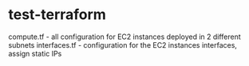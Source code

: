 # test-terraform
compute.tf - all configuration for EC2 instances deployed in 2 different subnets
interfaces.tf - configuration for the EC2 instances interfaces, assign static IPs

